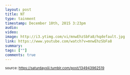```yaml
---
layout: post
title: NT
type: tainment
timestamp: December 10th, 2015 3:23pm
audio: 
video: 
image: http://i3.ytimg.com/vi/mnwEhzSbFa8/hqdefault.jpg
link: https://www.youtube.com/watch?v=mnwEhzSbFa8
summary: 
tags: [""]
comments: true
---
```

  
<small>source: https://saturdayxiii.tumblr.com/post/134943962519</small>